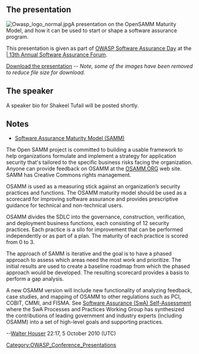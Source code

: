 ## The presentation

![Owasp_logo_normal.jpg](Owasp_logo_normal.jpg
"Owasp_logo_normal.jpg")A presentation on the OpenSAMM Maturity Model,
and how it can be used to start or shape a software assurance program.

This presentation is given as part of [OWASP Software Assurance
Day](OWASP_Software_Assurance_Day_DC_2010 "wikilink") at the [| 13th
Annual Software Assurance
Forum](https://buildsecurityin.us-cert.gov/bsi/events/1133-BSI.html).

[Download the
presentation](Media:Shakeel_Tufail_2010-09_OWASP_DHS_SWA_Day_-_OpenSAMM.ppt "wikilink")
-- *Note, some of the images have been removed to reduce file size for
download.*

## The speaker

A speaker bio for Shakeel Tufail will be posted shortly.

## Notes

  - [Software Assurance Maturity Model
    (SAMM)](:Category:Software_Assurance_Maturity_Model "wikilink")

The Open SAMM project is committed to building a usable framework to
help organizations formulate and implement a strategy for application
security that's tailored to the specific business risks facing the
organization. Anyone can provide feedback on OSAMM at the
[OSAMM.ORG](http://www.opensamm.org/) web site. SAMM has Creative
Commons rights management.

OSAMM is used as a measuring stick against an organization’s security
practices and functions. The OSAMM maturity model should be used as a
scorecard for improving software assurance and provides prescriptive
guidance for technical and non-technical users.

OSAMM divides the SDLC into the governance, construction, verification,
and deployment business functions, each consisting of 12 security
practices. Each practice is a silo for improvement that can be performed
independently or as part of a plan. The maturity of each practice is
scored from 0 to 3.

The approach of SAMM is iterative and the goal is to have a phased
approach to assess which areas need the most work and prioritize. The
initial results are used to create a baseline roadmap from which the
phased approach would be developed. The resulting scorecard provides a
basis to perform a gap analysis.

A new OSAMM version will include new functionality of analyzing
feedback, case studies, and mapping of OSAMM to other regulations such
as PCI, COBIT, CMMI, and FISMA. See [Software Assurance (SwA)
Self-Assessment](https://buildsecurityin.us-cert.gov/swa/proself_assm.html)
where the SwA Processes and Practices Working Group has synthesized the
contributions of leading government and industry experts (including
OSAMM) into a set of high-level goals and supporting practices.

\--[Walter Houser](User:Walter_Houser "wikilink") 22:17, 5 October 2010
(UTC)

[Category:OWASP_Conference_Presentations](Category:OWASP_Conference_Presentations "wikilink")
